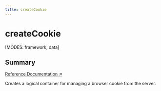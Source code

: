 ```yaml
---
title: createCookie
---
```


# createCookie

[MODES: framework, data]

## Summary

[Reference Documentation ↗](https://api.reactrouter.com/v7/functions/react_router.createCookie.html)

Creates a logical container for managing a browser cookie from the server.
